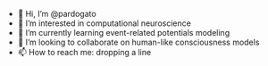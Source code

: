 - 👋 Hi, I’m @pardogato
- 👀 I’m interested in computational neuroscience
- 🌱 I’m currently learning event-related potentials modeling
- 💞️ I’m looking to collaborate on human-like consciousness models 
- 📫 How to reach me: dropping a line

<!---
pardogato/pardogato is a ✨ special ✨ repository because its `README.md` (this file) appears on your GitHub profile.
You can click the Preview link to take a look at your changes.
--->
